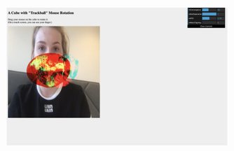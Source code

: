 ![alt_text](https://raw.githubusercontent.com/kristpravda/Mosovr/PA2/%D0%A1%D0%BD%D0%B8%D0%BC%D0%BE%D0%BA%20%D1%8D%D0%BA%D1%80%D0%B0%D0%BD%D0%B0%202024-05-15%20%D0%B2%2020.24.14.png)
